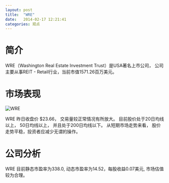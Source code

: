 ```yaml
---
layout: post
title:  "WRE"
date:   2014-02-17 12:21:41
categories: 观点
---
```


# 简介
WRE（Washington Real Estate Investment Trust）是USA著名上市公司，
公司主要从事REIT - Retail行业，当前市值1571.26百万美元。

# 市场表现

![WRE](http://finviz.com/chart.ashx?t=WRE&ty=c&ta=1&p=d&s=l)

WRE 昨日收盘价 $23.66，
交易量较正常情况有所放大。
目前股价处于20日均线以上，
50日均线以上，
并且处于200日均线以下。
从短期市场走势来看，
股价走势平稳，投资者应减少无谓的操作。

# 公司分析
WRE 目前静态市盈率为338.0, 动态市盈率为14.52，每股收益0.07美元,
市场估值较为合理。

